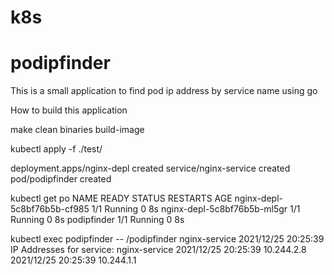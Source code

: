 # k8s

# podipfinder
This is a small application to find pod ip address by service name using go

How to build this application

make clean binaries build-image
 
kubectl apply -f ./test/

  deployment.apps/nginx-depl created
  service/nginx-service created
  pod/podipfinder created

kubectl get po
  NAME                          READY   STATUS    RESTARTS   AGE
  nginx-depl-5c8bf76b5b-cf985   1/1     Running   0          8s
  nginx-depl-5c8bf76b5b-ml5gr   1/1     Running   0          8s
  podipfinder                   1/1     Running   0          8s
  
kubectl exec podipfinder -- /podipfinder nginx-service
2021/12/25 20:25:39 IP Addresses for service: nginx-service
2021/12/25 20:25:39 10.244.2.8
2021/12/25 20:25:39 10.244.1.1
